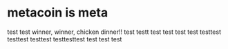 # metacoin is meta

test
test
winner, winner, chicken dinner!!
test
testt
test
test
test
test
testtest
testtest
testtest
testtesttest
test
test
test
